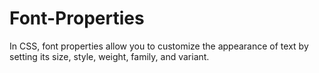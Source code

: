 # Font-Properties
In CSS, font properties allow you to customize the appearance of text by setting its size, style, weight, family, and variant.
